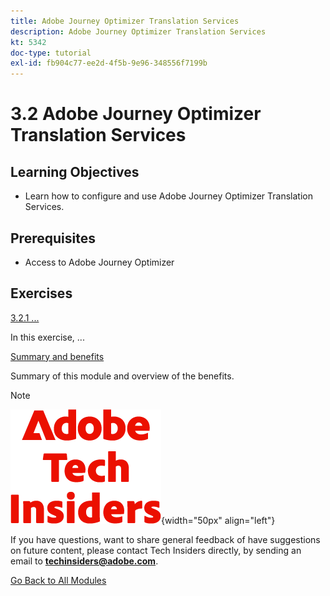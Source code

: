 ```yaml
---
title: Adobe Journey Optimizer Translation Services
description: Adobe Journey Optimizer Translation Services
kt: 5342
doc-type: tutorial
exl-id: fb904c77-ee2d-4f5b-9e96-348556f7199b
---
```

# 3.2 Adobe Journey Optimizer Translation Services 

## Learning Objectives

- Learn how to configure and use Adobe Journey Optimizer Translation Services.

## Prerequisites

- Access to Adobe Journey Optimizer

## Exercises

[3.2.1 ...](./ex1.md)

In this exercise, ...

[Summary and benefits](./summary.md)

Summary of this module and overview of the benefits.

>[!NOTE]
>
>![Tech Insiders](./../../../assets/images/techinsiders.png){width="50px" align="left"}
>
>If you have questions, want to share general feedback of have suggestions on future content, please contact Tech Insiders directly, by sending an email to **techinsiders@adobe.com**.

[Go Back to All Modules](../../../overview.md)
